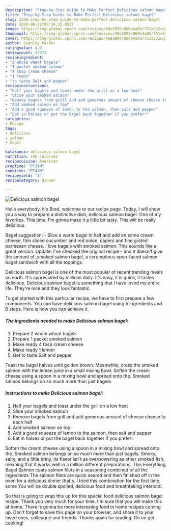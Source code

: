 ```yaml
---
description: "Step-by-Step Guide to Make Perfect Delicious salmon bagel"
title: "Step-by-Step Guide to Make Perfect Delicious salmon bagel"
slug: 1246-step-by-step-guide-to-make-perfect-delicious-salmon-bagel
date: 2020-08-22T08:34:15.852Z
image: https://img-global.cpcdn.com/recipes/48e2098c860e4a05/751x532cq70/delicious-salmon-bagel-recipe-main-photo.jpg
thumbnail: https://img-global.cpcdn.com/recipes/48e2098c860e4a05/751x532cq70/delicious-salmon-bagel-recipe-main-photo.jpg
cover: https://img-global.cpcdn.com/recipes/48e2098c860e4a05/751x532cq70/delicious-salmon-bagel-recipe-main-photo.jpg
author: Stanley Parker
ratingvalue: 4.9
reviewcount: 27373
recipeingredient:
- "2 whole wheat bagels"
- "1 packet smoked salmon"
- "4 tbsp cream cheese"
- "1 lemon"
- "to taste Salt and pepper"
recipeinstructions:
- "Half your bagels and toast under the grill on a low heat"
- "Slice your smoked salmon"
- "Remove bagels from grill and add generous amount of cheese cheese to each half"
- "Add smoked salmon on top"
- "Add a good squeeze of lemon to the salmon, then salt and pepper"
- "Eat in halves or put the bagel back together if you prefer!"
categories:
- Recipe
tags:
- delicious
- salmon
- bagel

katakunci: delicious salmon bagel 
nutrition: 156 calories
recipecuisine: American
preptime: "PT31M"
cooktime: "PT47M"
recipeyield: "3"
recipecategory: Dinner

---
```



![Delicious salmon bagel](https://img-global.cpcdn.com/recipes/48e2098c860e4a05/751x532cq70/delicious-salmon-bagel-recipe-main-photo.jpg)

Hello everybody, it's Brad, welcome to our recipe page. Today, I will show you a way to prepare a distinctive dish, delicious salmon bagel. One of my favorites. This time, I'm gonna make it a little bit tasty. This will be really delicious.

Bagel suggestion: - Slice a warm bagel in half and add on some cream cheese, thin sliced cucumber and red onion, capers and fine grated parmesan cheese. I love bagels with smoked salmon. This sounds like a great version. Update: I&#39;ve checked the original recipe - and it doesn&#39;t give the amount of..smoked salmon bagel, a scrumptious open-faced salmon bagel sandwich with all the toppings.

Delicious salmon bagel is one of the most popular of recent trending meals on earth. It's appreciated by millions daily. It's easy, it is quick, it tastes delicious. Delicious salmon bagel is something that I have loved my entire life. They're nice and they look fantastic.


To get started with this particular recipe, we have to first prepare a few components. You can have delicious salmon bagel using 5 ingredients and 6 steps. Here is how you can achieve it.

<!--inarticleads1-->

##### The ingredients needed to make Delicious salmon bagel:

1. Prepare 2 whole wheat bagels
1. Prepare 1 packet smoked salmon
1. Make ready 4 tbsp cream cheese
1. Make ready 1 lemon
1. Get to taste Salt and pepper


Toast the bagel halves until golden brown. Meanwhile, dress the smoked salmon with the lemon juice in a small mixing bowl. Soften the cream cheese using a spoon in a mixing bowl and spread onto the. Smoked salmon belongs on so much more than just bagels. 

<!--inarticleads2-->

##### Instructions to make Delicious salmon bagel:

1. Half your bagels and toast under the grill on a low heat
1. Slice your smoked salmon
1. Remove bagels from grill and add generous amount of cheese cheese to each half
1. Add smoked salmon on top
1. Add a good squeeze of lemon to the salmon, then salt and pepper
1. Eat in halves or put the bagel back together if you prefer!


Soften the cream cheese using a spoon in a mixing bowl and spread onto the. Smoked salmon belongs on so much more than just bagels. Smoky, salty, and a little briny, its flavor isn&#39;t as overpowering as other smoked fish, meaning that it works well in a million different preparations. This Everything Bagel Salmon coats salmon filets in a seasoning combined of all the ingredients The salmon filets are quick seared and then finished off in the oven for a delicious dinner that&#39;s. I tried this combination for the first time, some You will be double spoiled, delicious food and breathtaking interiors! 

So that is going to wrap this up for this special food delicious salmon bagel recipe. Thank you very much for your time. I'm sure that you will make this at home. There is gonna be more interesting food in home recipes coming up. Don't forget to save this page on your browser, and share it to your loved ones, colleague and friends. Thanks again for reading. Go on get cooking!
